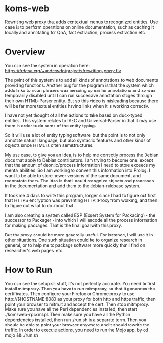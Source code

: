 # koms-web
Rewriting web proxy that adds contextual menus to recognized entities.
Use case is to perform operations on online documentation, such as
caching it locally and annotating for QnA, fact extraction, process
extraction etc.

# Overview

You can see the system in operation here:
https://frdcsa.org/~andrewdo/projects/rewriting-proxy.flv

The point of this system is to add all kinds of annotations to web
documents providing functions.  Another bug for the program is that
the system which adds links to noun phrases was messing up earlier
annotations and so was temporarily disabled until I can run successive
annotation stages through their own HTML::Parser entity.  But so this
video is misleading because there will be far more textual entities
having links when it is working correctly.

I have not yet thought of all the actions to take based on duck-typed
entities.  This system relates to IAEC and Universal-Parser in that it
may use them in order to do some of the entity typing.

So it will use a lot of entity typing software, but the point is to
not only annotate natural language, but also syntactic features and
other kinds of objects since HTML is often semistructured.

My use case, to give you an idea, is to help me correctly process the
Debian docs that apply to Debian contributors.  I am trying to become
one, except that the amount of deontic/process information I need to
store exceeds my mental abilities.  So I am working to convert this
information into Prolog.  I want to be able to store newer versions of
the same document, and reannotate them.  The idea is that I could
recognize objects and processes in the documentation and add them to
the debian-rulebase system.

It took me 4 days to write this program, longer since I had to figure
out first that HTTPS encryption was preventing HTTP::Proxy from
working, and then to figure out what to do about that.

I am also creating a system called ESP (Expert System for Packacing) -
the successor to Packager - into which I will encode all the process
information for making packages.  That is the final goal with this
proxy.

But the proxy should be more generally useful.  For instance, I will
use it in other situations.  One such situation could be to organize
research in general, or to help me to package software more quickly
that I find on researcher's web pages, etc.

# How to Run

You can see the setup.sh stuff, it's not perfectly accurate.  You need
to first install mitmproxy.  Then you have to run mitmproxy, so that
it generates the certificates.  Then configure your Firefox or Chrome
proxy to use http://$HOSTNAME:8080 as your proxy for both http and
https traffic, then point your browser to mitm.it and accept the cert.
Then stop mitmproxy.  Make sure you have all the Perl dependencies
installed, then start ./komsweb-rpcxml.pl.  Then make sure you have 
all the Python dependencies installed, then run ./run.sh in a
separate term.  Then you should be able to point your browser anywhere
and it should rewrite the traffic.  In order to execute actions, you
need to run the Mojo app, by cd mojo && ./run.sh
